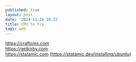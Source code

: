 ```yaml
---
published: true
layout: post
date: '2024-11-26 10:25'
title: CMS to try
tags: web 
---
```

https://craftcms.com  
https://getkirby.com  
https://statamic.com (https://statamic.dev/installing/ubuntu)  
